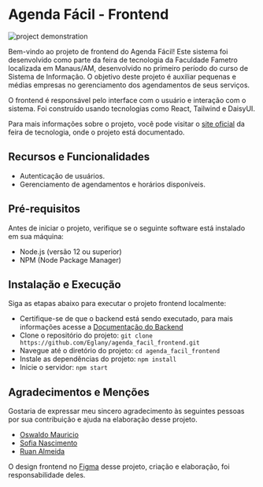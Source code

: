 # Agenda Fácil - Frontend

<img src="./public/agenda_facil_project_demonstration.gif" alt="project demonstration" />

Bem-vindo ao projeto de frontend do Agenda Fácil! Este sistema foi desenvolvido como parte da feira de tecnologia da Faculdade Fametro localizada em Manaus/AM, desenvolvido no primeiro período do curso de Sistema de Informação. O objetivo deste projeto é auxiliar pequenas e médias empresas no gerenciamento dos agendamentos de seus serviços.

O frontend é responsável pelo interface com o usuário e interação com o sistema. Foi construído usando tecnologias como React, Tailwind e DaisyUI. 

Para mais informações sobre o projeto, você pode visitar o [site oficial](https://inovatec.junowoz.com/projetos/Agenda%20F%C3%A1cil) da feira de tecnologia, onde o projeto está documentado.

## Recursos e Funcionalidades

- Autenticação de usuários.
- Gerenciamento de agendamentos e horários disponíveis.

## Pré-requisitos

Antes de iniciar o projeto, verifique se o seguinte software está instalado em sua máquina:

- Node.js (versão 12 ou superior)
- NPM (Node Package Manager)

## Instalação e Execução

Siga as etapas abaixo para executar o projeto frontend localmente:

- Certifique-se de que o backend está sendo executado, para mais informações acesse a [Documentação do Backend](https://github.com/Eglany/agenda_facil_backend)
- Clone o repositório do projeto: `git clone https://github.com/Eglany/agenda_facil_frontend.git`
- Navegue até o diretório do projeto: `cd agenda_facil_frontend`
- Instale as dependências do projeto: `npm install`
- Inicie o servidor: `npm start`

## Agradecimentos e Menções

Gostaria de expressar meu sincero agradecimento às seguintes pessoas por sua contribuição e ajuda na elaboração desse projeto.

- [Oswaldo Mauricio](https://github.com/oswaldomauricio)
- [Sofia Nascimento](https://www.linkedin.com/in/sofia-nascimento-162246268/)
- [Ruan Almeida](https://www.linkedin.com/in/ruan-almeida-51490012a)

O design frontend no [Figma](https://www.figma.com/file/8yS6xAexGPxo8BU3Di1J4R/INOVATEC---AGENDA-FACIL?type=design) desse projeto, criação e elaboração, foi responsabilidade deles.